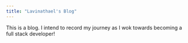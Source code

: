 ```yaml
---
title: "Lavinathael's Blog"
---
```


This is a blog. I intend to record my journey as I wok towards becoming a full stack developer!
